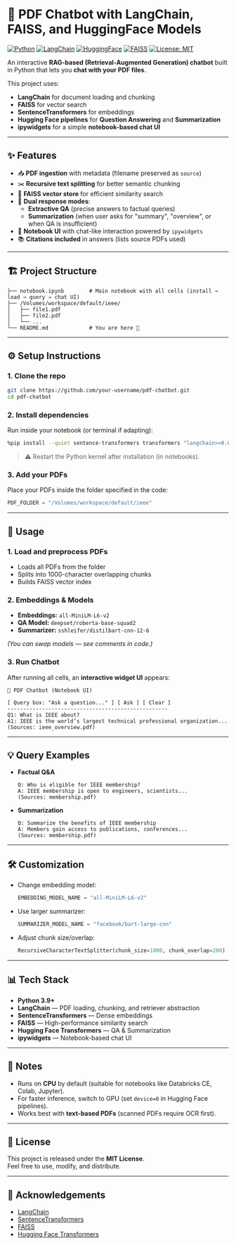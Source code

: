 # 📄 PDF Chatbot with LangChain, FAISS, and HuggingFace Models

[![Python](https://img.shields.io/badge/python-3.9%2B-blue)](https://www.python.org/)
[![LangChain](https://img.shields.io/badge/LangChain-Framework-orange)](https://www.langchain.com/)
[![HuggingFace](https://img.shields.io/badge/🤗-Transformers-yellow)](https://huggingface.co/transformers/)
[![FAISS](https://img.shields.io/badge/FAISS-VectorDB-green)](https://github.com/facebookresearch/faiss)
[![License: MIT](https://img.shields.io/badge/License-MIT-green.svg)](https://opensource.org/licenses/MIT)

An interactive **RAG-based (Retrieval-Augmented Generation) chatbot** built in Python that lets you **chat with your PDF files**.  

This project uses:
- **LangChain** for document loading and chunking  
- **FAISS** for vector search  
- **SentenceTransformers** for embeddings  
- **Hugging Face pipelines** for **Question Answering** and **Summarization**  
- **ipywidgets** for a simple **notebook-based chat UI**  

---

## ✨ Features

- 📥 **PDF ingestion** with metadata (filename preserved as `source`)  
- ✂️ **Recursive text splitting** for better semantic chunking  
- 🔎 **FAISS vector store** for efficient similarity search  
- 🧠 **Dual response modes**:
  - **Extractive QA** (precise answers to factual queries)  
  - **Summarization** (when user asks for "summary", "overview", or when QA is insufficient)  
- 💬 **Notebook UI** with chat-like interaction powered by `ipywidgets`  
- 📚 **Citations included** in answers (lists source PDFs used)  

---

## 🏗️ Project Structure

```
├── notebook.ipynb        # Main notebook with all cells (install → load → query → chat UI)
├── /Volumes/workspace/default/ieee/
│   ├── file1.pdf
│   ├── file2.pdf
│   └── ...
└── README.md             # You are here 🚀
```

---

## ⚙️ Setup Instructions

### 1. Clone the repo
```bash
git clone https://github.com/your-username/pdf-chatbot.git
cd pdf-chatbot
```

### 2. Install dependencies
Run inside your notebook (or terminal if adapting):
```bash
%pip install --quiet sentence-transformers transformers "langchain>=0.0.200" langchain-community faiss-cpu ipywidgets pypdf
```

> ⚠️ Restart the Python kernel after installation (in notebooks).  

### 3. Add your PDFs
Place your PDFs inside the folder specified in the code:  
```python
PDF_FOLDER = "/Volumes/workspace/default/ieee"
```

---

## 🚀 Usage

### 1. Load and preprocess PDFs
- Loads all PDFs from the folder  
- Splits into 1000-character overlapping chunks  
- Builds FAISS vector index  

### 2. Embeddings & Models
- **Embeddings:** `all-MiniLM-L6-v2`  
- **QA Model:** `deepset/roberta-base-squad2`  
- **Summarizer:** `sshleifer/distilbart-cnn-12-6`  

*(You can swap models — see comments in code.)*

### 3. Run Chatbot
After running all cells, an **interactive widget UI** appears:

```
📄 PDF Chatbot (Notebook UI)

[ Query box: "Ask a question..." ] [ Ask ] [ Clear ]
---------------------------------------------------
Q1: What is IEEE about?
A1: IEEE is the world’s largest technical professional organization...
(Sources: ieee_overview.pdf)
```

---

## 💡 Query Examples

- **Factual Q&A**
  ```
  Q: Who is eligible for IEEE membership?
  A: IEEE membership is open to engineers, scientists...
  (Sources: membership.pdf)
  ```

- **Summarization**
  ```
  Q: Summarize the benefits of IEEE membership
  A: Members gain access to publications, conferences...
  (Sources: membership.pdf)
  ```

---

## 🛠️ Customization

- Change embedding model:
  ```python
  EMBEDDING_MODEL_NAME = "all-MiniLM-L6-v2"
  ```
- Use larger summarizer:
  ```python
  SUMMARIZER_MODEL_NAME = "facebook/bart-large-cnn"
  ```
- Adjust chunk size/overlap:
  ```python
  RecursiveCharacterTextSplitter(chunk_size=1000, chunk_overlap=200)
  ```

---

## 📊 Tech Stack

- **Python 3.9+**
- **LangChain** — PDF loading, chunking, and retriever abstraction  
- **SentenceTransformers** — Dense embeddings  
- **FAISS** — High-performance similarity search  
- **Hugging Face Transformers** — QA & Summarization  
- **ipywidgets** — Notebook-based chat UI  

---

## 📌 Notes

- Runs on **CPU** by default (suitable for notebooks like Databricks CE, Colab, Jupyter).  
- For faster inference, switch to GPU (set `device=0` in Hugging Face pipelines).  
- Works best with **text-based PDFs** (scanned PDFs require OCR first).  

---

## 📜 License

This project is released under the **MIT License**.  
Feel free to use, modify, and distribute.  

---

## 🙌 Acknowledgements

- [LangChain](https://www.langchain.com/)  
- [SentenceTransformers](https://www.sbert.net/)  
- [FAISS](https://github.com/facebookresearch/faiss)  
- [Hugging Face Transformers](https://huggingface.co/transformers/)  
